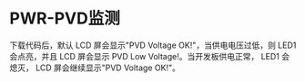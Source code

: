 # PWR-PVD监测

下载代码后，默认 LCD 屏会显示"PVD Voltage OK!"，当供电电压过低，则 LED1 会点亮，并且 LCD 屏会显示 PVD Low Voltage!。当开发板供电正常， LED1 会熄灭， LCD 屏会继续显示"PVD Voltage OK!"。
